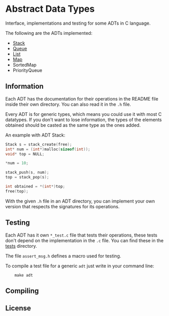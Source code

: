 # Abstract Data Types

Interface, implementations and testing for some ADTs in C language.

The following are the ADTs implemented:

* [Stack](stack)
* [Queue](queue)
* [List](list)
* [Map](map)
* SortedMap
* PriorityQueue

## Information

Each ADT has the documentation for their operations in the README file inside their own directory. You can also read it in the `.h` file.

Every ADT is for generic types, which means you could use it with most C datatypes. If you don't want to lose information, the types of the elements obtained should be casted as the same type as the ones added.

An example with ADT Stack:

```c
Stack s = stack_create(free);
int* num = (int*)malloc(sizeof(int));
void* top = NULL;

*num = 10;

stack_push(s, num);
top = stack_pop(s);

int obtained = *(int*)top;
free(top);
```

With the given `.h` file in an ADT directory, you can implement your own version that respects the signatures for its operations.

## Testing

Each ADT has it own `*_test.c` file that tests their operations, these tests don't depend on the implementation in the `.c` file. You can find these in the [tests](tests) directory.

The file `assert_msg.h` defines a macro used for testing.

To compile a test file for a generic `adt` just write in your command line:

```shell
    make adt
```

## Compiling

## License
